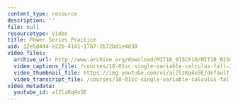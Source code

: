 ```yaml
---
content_type: resource
description: ''
file: null
resourcetype: Video
title: Power Series Practice
uid: 12e5d444-e22b-4141-17b7-2b72bd1e4d30
video_files:
  archive_url: http://www.archive.org/download/MIT18_01SCF10/MIT18_01SCF10Rec_78_300k.mp4
  video_captions_file: /courses/18-01sc-single-variable-calculus-fall-2010/571469d7fc9951cbb44bffd4a842c073_al2lzKq4o5E.vtt
  video_thumbnail_file: https://img.youtube.com/vi/al2lzKq4o5E/default.jpg
  video_transcript_file: /courses/18-01sc-single-variable-calculus-fall-2010/51118bb62ed1d8b9551659c388a7e1c4_al2lzKq4o5E.pdf
video_metadata:
  youtube_id: al2lzKq4o5E
---
```


